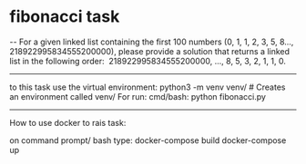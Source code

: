 # fibonacci task

--
For a given linked list containing the first 100 numbers 
        (0, 1, 1, 2, 3, 5, 8..., 218922995834555200000), 
please provide a solution that returns a linked list in the following order: 
        218922995834555200000, ..., 8, 5, 3, 2, 1, 1, 0.

---
to this task use the virtual environment:
        python3 -m venv venv/       # Creates an environment called venv/
For run:
        cmd/bash:    python fibonacci.py

---
How to use docker to rais task:

on command prompt/ bash type:
    docker-compose build
    docker-compose up